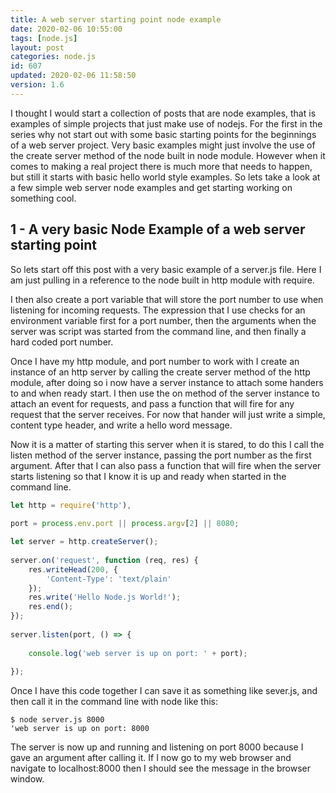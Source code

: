 ```yaml
---
title: A web server starting point node example
date: 2020-02-06 10:55:00
tags: [node.js]
layout: post
categories: node.js
id: 607
updated: 2020-02-06 11:58:50
version: 1.6
---
```


I thought I would start a collection of posts that are node examples, that is examples of simple projects that just make use of nodejs. For the first in the series why not start out with some basic starting points for the beginnings of a web server project. Very basic examples might just involve the use of the create server method of the node built in node module. However when it comes to making a real project there is much more that needs to happen, but still it starts with basic hello world style examples. So lets take a look at a few simple web server node examples and get starting working on something cool.

<!-- more -->

## 1 - A very basic Node Example of a web server starting point

So lets start off this post with a very basic example of a server.js file. Here I am just pulling in a reference to the node built in http module with require. 

I then also create a port variable that will store the port number to use when listening for incoming requests. The expression that I use checks for an environment variable first for a port number, then the arguments when the server was script was started from the command line, and then finally a hard coded port number.

Once I have my http module, and port number to work with I create an instance of an http server by calling the create server method of the http module, after doing so i now have a server instance to attach some handers to and when ready start. I then use the on method of the server instance to attach an event for requests, and pass a function that will fire for any request that the server receives. For now that hander will just write a simple, content type header, and write a hello word message.

Now it is a matter of starting this server when it is stared, to do this I call the listen method of the server instance, passing the port number as the first argument. After that I can also pass a function that will fire when the server starts listening so that I know it is up and ready when started in the command line.

```js
let http = require('http'),
 
port = process.env.port || process.argv[2] || 8080;

let server = http.createServer();
 
server.on('request', function (req, res) {
    res.writeHead(200, {
        'Content-Type': 'text/plain'
    });
    res.write('Hello Node.js World!');
    res.end();
});
 
server.listen(port, () => {
 
    console.log('web server is up on port: ' + port);
 
});
```

Once I have this code together I can save it as something like sever.js, and then call it in the command line with node like this:

```
$ node server.js 8000
'web server is up on port: 8000
```

The server is now up and running and listening on port 8000 because I gave an argument after calling it. If I now go to my web browser and navigate to localhost:8000 then I should see the message in the browser window.